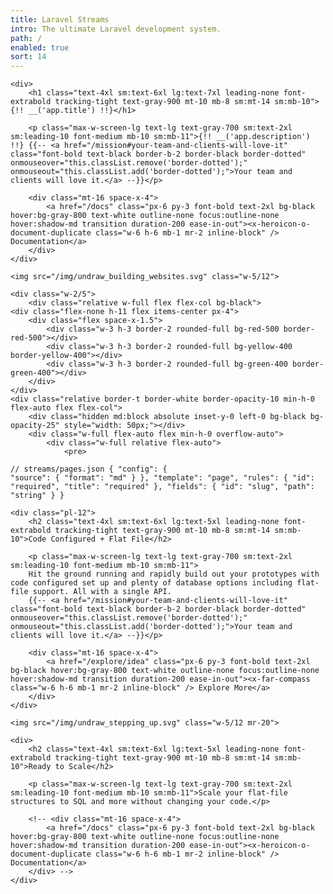 ```yaml
---
title: Laravel Streams
intro: The ultimate Laravel development system.
path: /
enabled: true
sort: 14
---
```


<div class="flex p-20">
    
    <div>
        <h1 class="text-4xl sm:text-6xl lg:text-7xl leading-none font-extrabold tracking-tight text-gray-900 mt-10 mb-8 sm:mt-14 sm:mb-10">{!! __('app.title') !!}</h1>
        
        <p class="max-w-screen-lg text-lg text-gray-700 sm:text-2xl sm:leading-10 font-medium mb-10 sm:mb-11">{!! __('app.description') !!} {{-- <a href="/mission#your-team-and-clients-will-love-it" class="font-bold text-black border-b-2 border-black border-dotted" onmouseover="this.classList.remove('border-dotted');" onmouseout="this.classList.add('border-dotted');">Your team and clients will love it.</a> --}}</p>    

        <div class="mt-16 space-x-4">
            <a href="/docs" class="px-6 py-3 font-bold text-2xl bg-black hover:bg-gray-800 text-white outline-none focus:outline-none hover:shadow-md transition duration-200 ease-in-out"><x-heroicon-o-document-duplicate class="w-6 h-6 mb-1 mr-2 inline-block" /> Documentation</a>
        </div>
    </div>

    <img src="/img/undraw_building_websites.svg" class="w-5/12">
    
</div>



<div class="flex py-24 px-20 my-24 bg-white">

    <div class="w-2/5">
        <div class="relative w-full flex flex-col bg-black">
    <div class="flex-none h-11 flex items-center px-4">
        <div class="flex space-x-1.5">
            <div class="w-3 h-3 border-2 rounded-full bg-red-500 border-red-500"></div>
            <div class="w-3 h-3 border-2 rounded-full bg-yellow-400 border-yellow-400"></div>
            <div class="w-3 h-3 border-2 rounded-full bg-green-400 border-green-400"></div>
        </div>
    </div>
    <div class="relative border-t border-white border-opacity-10 min-h-0 flex-auto flex flex-col">
        <div class="hidden md:block absolute inset-y-0 left-0 bg-black bg-opacity-25" style="width: 50px;"></div>
        <div class="w-full flex-auto flex min-h-0 overflow-auto">
            <div class="w-full relative flex-auto">
                <pre>
<code class="language-json">// streams/pages.json
{
    "config": {
        "source": {
            "format": "md"
        }
    },
    "template": "page",
    "rules": {
        "id": "required",
        "title": "required"
    },
    "fields": {
        "id": "slug",
        "path": "string"
    }
}</code></pre>
            </div>
        </div>
    </div>
</div>
    </div>
    
    <div class="pl-12">
        <h2 class="text-4xl sm:text-6xl lg:text-5xl leading-none font-extrabold tracking-tight text-gray-900 mt-10 mb-8 sm:mt-14 sm:mb-10">Code Configured + Flat File</h2>
        
        <p class="max-w-screen-lg text-lg text-gray-700 sm:text-2xl sm:leading-10 font-medium mb-10 sm:mb-11">
        Hit the ground running and rapidly build out your prototypes with code configured set up and plenty of database options including flat-file support. All with a single API.
        {{-- <a href="/mission#your-team-and-clients-will-love-it" class="font-bold text-black border-b-2 border-black border-dotted" onmouseover="this.classList.remove('border-dotted');" onmouseout="this.classList.add('border-dotted');">Your team and clients will love it.</a> --}}</p>    

        <div class="mt-16 space-x-4">
            <a href="/explore/idea" class="px-6 py-3 font-bold text-2xl bg-black hover:bg-gray-800 text-white outline-none focus:outline-none hover:shadow-md transition duration-200 ease-in-out"><x-far-compass class="w-6 h-6 mb-1 mr-2 inline-block" /> Explore More</a>
        </div>
    </div>
    
</div>



<div class="flex p-20">
    
    <img src="/img/undraw_stepping_up.svg" class="w-5/12 mr-20">
    
    <div>
        <h2 class="text-4xl sm:text-6xl lg:text-5xl leading-none font-extrabold tracking-tight text-gray-900 mt-10 mb-8 sm:mt-14 sm:mb-10">Ready to Scale</h2>
        
        <p class="max-w-screen-lg text-lg text-gray-700 sm:text-2xl sm:leading-10 font-medium mb-10 sm:mb-11">Scale your flat-file structures to SQL and more without changing your code.</p>    

        <!-- <div class="mt-16 space-x-4">
            <a href="/docs" class="px-6 py-3 font-bold text-2xl bg-black hover:bg-gray-800 text-white outline-none focus:outline-none hover:shadow-md transition duration-200 ease-in-out"><x-heroicon-o-document-duplicate class="w-6 h-6 mb-1 mr-2 inline-block" /> Documentation</a>
        </div> -->
    </div>
    
</div>
